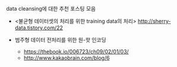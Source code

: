 
data cleansing에 대한 추천 포스팅 모음 
  * <불균형 데이터셋의 처리를 위한 training data의 처리> http://sherry-data.tistory.com/22
  
  * 범주형 데이터 전처리를 위한 원-핫 인코딩 
    * https://thebook.io/006723/ch09/02/01/03/
    * http://www.kakaobrain.com/blog/6
